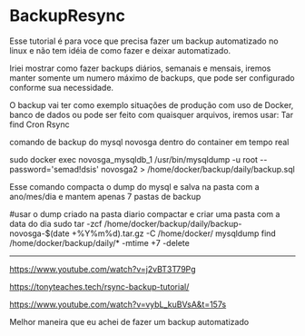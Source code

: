 # BackupResync
Esse tutorial é para voce que precisa fazer um backup automatizado no linux e não tem idéia de como fazer e deixar automatizado.

Iriei mostrar como fazer backups diários, semanais e mensais, iremos manter somente um numero máximo de backups, que pode ser configurado conforme sua necessidade.

O backup vai ter como exemplo situações de produção com uso de Docker, banco de dados ou pode ser feito com quaisquer arquivos, iremos usar:
Tar
find
Cron
Rsync

comando de backup do mysql novosga dentro do container em tempo real

sudo docker exec novosga_mysqldb_1  /usr/bin/mysqldump -u root --password='semad!dsis' novosga2 >  /home/docker/backup/daily/backup.sql


Esse comando compacta o dump do mysql e salva na pasta com a ano/mes/dia e mantem apenas 7 pastas de backup

#usar o dump criado na pasta diario compactar e criar uma pasta com a data do dia
sudo tar -zcf /home/docker/backup/daily/backup-novosga-$(date +%Y%m%d).tar.gz -C /home/docker/ mysqldump
find /home/docker/backup/daily/* -mtime +7 -delete

-----------------------------------




https://www.youtube.com/watch?v=j2vBT3T79Pg

https://tonyteaches.tech/rsync-backup-tutorial/

https://www.youtube.com/watch?v=vybL_kuBVsA&t=157s

Melhor maneira que eu achei de fazer um backup automatizado
